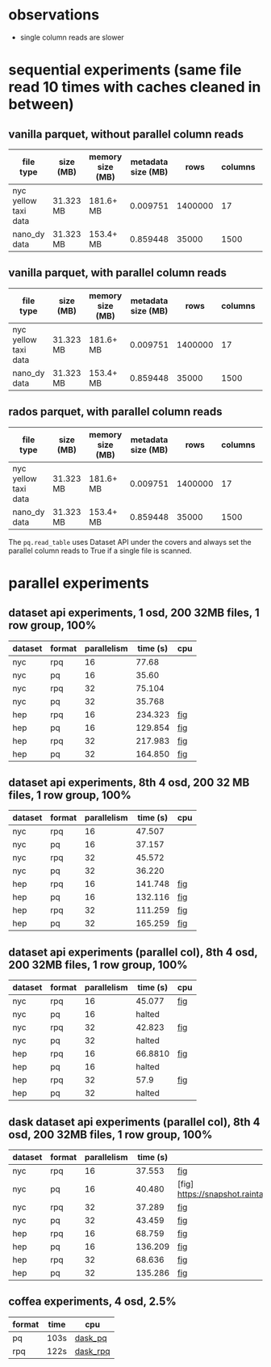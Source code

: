 # observations 
* single column reads are slower

# sequential experiments (same file read 10 times with caches cleaned in between)

## vanilla parquet, without parallel column reads
| file type                  | size (MB)    | memory size (MB) |  metadata size (MB)  |  rows    | columns | cells     | row groups | time (s)           |
| -------------------------- | ------------ | ---------------- |---|--------- | ------- | --------- | ---------- | ------------------ |
| nyc yellow taxi data       | 31.323 MB    | 181.6+ MB        | 0.009751 | 1400000  | 17      |  23800000 |     1      | 16.469784259796143 |
| nano_dy data               | 31.323 MB    | 153.4+ MB        | 0.859448 | 35000    | 1500    |  52500000 |     1      | 59.270118951797485 |

## vanilla parquet, with parallel column reads
| file type                  | size (MB)    | memory size (MB) |  metadata size (MB)  |  rows    | columns | cells     | row groups | time (s)           |
| -------------------------- | ------------ | ---------------- |---|--------- | ------- | --------- | ---------- | ------------------ |
| nyc yellow taxi data       | 31.323 MB    | 181.6+ MB        | 0.009751 | 1400000  | 17      |  23800000 |     1      | 10.404520034790039 |
| nano_dy data               | 31.323 MB    | 153.4+ MB        | 0.859448 | 35000    | 1500    |  52500000 |     1      | 14.627225637435913 |

## rados parquet, with parallel column reads
| file type                  | size (MB)    | memory size (MB) |  metadata size (MB)  |  rows    | columns | cells     | row groups | time (s)           |
| -------------------------- | ------------ | ---------------- |---|--------- | ------- | --------- | ---------- | ------------------ |
| nyc yellow taxi data       | 31.323 MB    | 181.6+ MB        | 0.009751 | 1400000  | 17      |  23800000 |     1      | 17.732871770858765 |
| nano_dy data               | 31.323 MB    | 153.4+ MB        | 0.859448 | 35000    | 1500    |  52500000 |     1      | 25.027242183685303 |

The `pq.read_table` uses Dataset API under the covers and always set the parallel column reads to True if a single file is scanned. 

# parallel experiments

## dataset api experiments, 1 osd, 200 32MB files, 1 row group, 100%

| dataset | format |  parallelism | time (s)|  cpu               |
|---------|--------|--------------|---------|--------------------|
|nyc      | rpq    | 16           | 77.68   |
|nyc      | pq     | 16           | 35.60   |
|nyc      | rpq    | 32           | 75.104  |
|nyc      | pq     | 32           | 35.768  |
|hep      | rpq    | 16           | 234.323 | [fig](./fig1.png) |
|hep      | pq     | 16           | 129.854 | [fig](./fig2.png) |
|hep      | rpq    | 32           | 217.983 | [fig](./fig3.png) |
|hep      | pq     | 32           | 164.850 | [fig](./fig4.png) |


##  dataset api experiments, 8th 4 osd, 200 32 MB files, 1 row group, 100%


| dataset | format |  parallelism | time (s)|  cpu               |
|---------|--------|--------------|---------|--------------------|
|nyc      | rpq    | 16           |  47.507 |
|nyc      | pq     | 16           |  37.157 |
|nyc      | rpq    | 32           |  45.572 |
|nyc      | pq     | 32           |  36.220 |
|hep      | rpq    | 16           | 141.748 | [fig](./4node_hep_rpq_16.png) |
|hep      | pq     | 16           | 132.116 | [fig](./4node_hep_pq_16.png) |
|hep      | rpq    | 32           | 111.259 | [fig](./4node_hep_rpq_32.png) |
|hep      | pq     | 32           | 165.259 | [fig](./4node_hep_pq_32.png) |

## dataset api experiments (parallel col), 8th 4 osd, 200 32MB files, 1 row group, 100%

| dataset | format |  parallelism | time (s)|  cpu               |
|---------|--------|--------------|---------|--------------------|
|nyc      | rpq    | 16           |  45.077 | [fig](./parallel_col_2.png)
|nyc      | pq     | 16           | halted  |  |
|nyc      | rpq    | 32           |  42.823 | [fig](./parallel_col_2.png)
|nyc      | pq     | 32           | halted  |  |
|hep      | rpq    | 16           | 66.8810 | [fig](./parallel_col_1.png) |
|hep      | pq     | 16           | halted  |  |
|hep      | rpq    | 32           | 57.9    | [fig](./parallel_col_1.png) |
|hep      | pq     | 32           | halted  |  |

## dask dataset api experiments (parallel col), 8th 4 osd, 200 32MB files, 1 row group, 100%

| dataset | format |  parallelism | time (s)|  cpu                        |
|---------|--------|--------------|---------|-----------------------------|
|nyc      | rpq    | 16           |  37.553 | [fig](https://snapshot.raintank.io/dashboard/snapshot/dTMBqNbujLwGdJjled7LpKn6Uuzu1boU) |
|nyc      | pq     | 16           |  40.480 | [fig] https://snapshot.raintank.io/dashboard/snapshot/ws325lMK61OgbWqs8Arsq0FTVGwwVu6F                             |
|nyc      | rpq    | 32           |  37.289 | [fig](https://snapshot.raintank.io/dashboard/snapshot/dTMBqNbujLwGdJjled7LpKn6Uuzu1boU) |
|nyc      | pq     | 32           | 43.459  | [fig](https://snapshot.raintank.io/dashboard/snapshot/ws325lMK61OgbWqs8Arsq0FTVGwwVu6F)                            |
|hep      | rpq    | 16           | 68.759  | [fig](https://snapshot.raintank.io/dashboard/snapshot/dTMBqNbujLwGdJjled7LpKn6Uuzu1boU) |
|hep      | pq     | 16           | 136.209 | [fig](https://snapshot.raintank.io/dashboard/snapshot/KNBHkQ9rSnBaXLdKh1oUjti14t2ej0dx)                            |
|hep      | rpq    | 32           | 68.636  | [fig](https://snapshot.raintank.io/dashboard/snapshot/dTMBqNbujLwGdJjled7LpKn6Uuzu1boU) |
|hep      | pq     | 32           | 135.286 | [fig](https://snapshot.raintank.io/dashboard/snapshot/KNBHkQ9rSnBaXLdKh1oUjti14t2ej0dx)                            |

## coffea experiments, 4 osd, 2.5%

|format | time | cpu |
|----|-----|----|
| pq | 103s | [dask_pq](./dask_pq.png) |
| rpq | 122s | [dask_rpq](./dask_rpq.png) |
